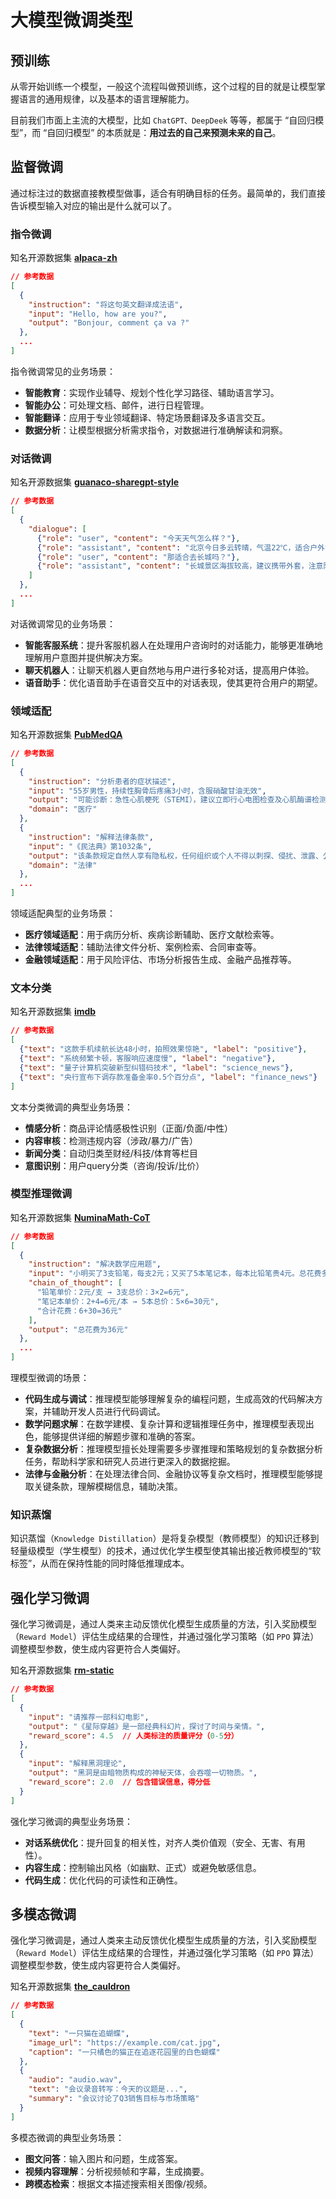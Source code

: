 # 大模型微调类型

## 预训练

从零开始训练一个模型，一般这个流程叫做预训练，这个过程的目的就是让模型掌握语言的通用规律，以及基本的语言理解能力。

目前我们市面上主流的大模型，比如 `ChatGPT、DeepDeek` 等等，都属于 “自回归模型”，而 “自回归模型” 的本质就是：**用过去的自己来预测未来的自己**。

## 监督微调

通过标注过的数据直接教模型做事，适合有明确目标的任务。最简单的，我们直接告诉模型输入对应的输出是什么就可以了。

### 指令微调

知名开源数据集 [**alpaca-zh**](https://huggingface.co/datasets/shibing624/alpaca-zh)

```json
// 参考数据
[
  {
    "instruction": "将这句英文翻译成法语",
    "input": "Hello, how are you?",
    "output": "Bonjour, comment ça va ?"
  },
  ...
]
```

指令微调常见的业务场景：

- **智能教育**：实现作业辅导、规划个性化学习路径、辅助语言学习。
- **智能办公**：可处理文档、邮件，进行日程管理。
- **智能翻译**：应用于专业领域翻译、特定场景翻译及多语言交互。
- **数据分析**：让模型根据分析需求指令，对数据进行准确解读和洞察。

### 对话微调

知名开源数据集 [**guanaco-sharegpt-style**](https://huggingface.co/datasets/philschmid/guanaco-sharegpt-style)

```json
// 参考数据
[
  {
    "dialogue": [
      {"role": "user", "content": "今天天气怎么样？"},
      {"role": "assistant", "content": "北京今日多云转晴，气温22℃，适合户外活动。"},
      {"role": "user", "content": "那适合去长城吗？"},
      {"role": "assistant", "content": "长城景区海拔较高，建议携带外套，注意防晒。"}
    ]
  },
  ...
]
```

对话微调常见的业务场景：

- **智能客服系统**：提升客服机器人在处理用户咨询时的对话能力，能够更准确地理解用户意图并提供解决方案。
- **聊天机器人**：让聊天机器人更自然地与用户进行多轮对话，提高用户体验。
- **语音助手**：优化语音助手在语音交互中的对话表现，使其更符合用户的期望。

### 领域适配

知名开源数据集 [**PubMedQA**](https://huggingface.co/datasets/qiaojin/PubMedQA)

```json
// 参考数据
[
  {
    "instruction": "分析患者的症状描述",
    "input": "55岁男性，持续性胸骨后疼痛3小时，含服硝酸甘油无效",
    "output": "可能诊断：急性心肌梗死（STEMI），建议立即行心电图检查及心肌酶谱检测",
    "domain": "医疗"
  },
  {
    "instruction": "解释法律条款",
    "input": "《民法典》第1032条",
    "output": "该条款规定自然人享有隐私权，任何组织或个人不得以刺探、侵扰、泄露、公开等方式侵害他人隐私权",
    "domain": "法律"
  },
  ...
]
```

领域适配典型的业务场景：

- **医疗领域适配**：用于病历分析、疾病诊断辅助、医疗文献检索等。
- **法律领域适配**：辅助法律文件分析、案例检索、合同审查等。
- **金融领域适配**：用于风险评估、市场分析报告生成、金融产品推荐等。

### 文本分类

知名开源数据集 [**imdb**](https://huggingface.co/datasets/stanfordnlp/imdb)

```json
// 参考数据
[
  {"text": "这款手机续航长达48小时，拍照效果惊艳", "label": "positive"},
  {"text": "系统频繁卡顿，客服响应速度慢", "label": "negative"},
  {"text": "量子计算机突破新型纠错码技术", "label": "science_news"},
  {"text": "央行宣布下调存款准备金率0.5个百分点", "label": "finance_news"}
]
```

文本分类微调的典型业务场景：

- **情感分析**：商品评论情感极性识别（正面/负面/中性）
- **内容审核**：检测违规内容（涉政/暴力/广告）
- **新闻分类**：自动归类至财经/科技/体育等栏目
- **意图识别**：用户query分类（咨询/投诉/比价）

### 模型推理微调

知名开源数据集 [**NuminaMath-CoT**](https://huggingface.co/datasets/AI-MO/NuminaMath-CoT)

```json
// 参考数据
[
  {
    "instruction": "解决数学应用题",
    "input": "小明买了3支铅笔，每支2元；又买了5本笔记本，每本比铅笔贵4元。总花费多少？",
    "chain_of_thought": [
      "铅笔单价：2元/支 → 3支总价：3×2=6元",
      "笔记本单价：2+4=6元/本 → 5本总价：5×6=30元",
      "合计花费：6+30=36元"
    ],
    "output": "总花费为36元"
  },
  ...
]
```

理模型微调的场景：

- **代码生成与调试**：推理模型能够理解复杂的编程问题，生成高效的代码解决方案，并辅助开发人员进行代码调试。
- **数学问题求解**：在数学建模、复杂计算和逻辑推理任务中，推理模型表现出色，能够提供详细的解题步骤和准确的答案。
- **复杂数据分析**：推理模型擅长处理需要多步骤推理和策略规划的复杂数据分析任务，帮助科学家和研究人员进行更深入的数据挖掘。
- **法律与金融分析**：在处理法律合同、金融协议等复杂文档时，推理模型能够提取关键条款，理解模糊信息，辅助决策。

### 知识蒸馏

知识蒸馏（`Knowledge Distillation`）是将复杂模型（教师模型）的知识迁移到轻量级模型（学生模型）的技术，通过优化学生模型使其输出接近教师模型的“软标签”，从而在保持性能的同时降低推理成本。

## 强化学习微调

强化学习微调是，通过人类来主动反馈优化模型生成质量的方法，引入奖励模型（`Reward Model`）评估生成结果的合理性，并通过强化学习策略（如 `PPO` 算法）调整模型参数，使生成内容更符合人类偏好。

知名开源数据集 [**rm-static**](https://huggingface.co/datasets/Dahoas/rm-static)

```json
// 参考数据
[
  {
    "input": "请推荐一部科幻电影",
    "output": "《星际穿越》是一部经典科幻片，探讨了时间与亲情。",
    "reward_score": 4.5  // 人类标注的质量评分（0-5分）
  },
  {
    "input": "解释黑洞理论",
    "output": "黑洞是由暗物质构成的神秘天体，会吞噬一切物质。",
    "reward_score": 2.0  // 包含错误信息，得分低
  }
]
```

强化学习微调的典型业务场景：

- **对话系统优化**：提升回复的相关性，对齐人类价值观（安全、无害、有用性）。
- **内容生成**：控制输出风格（如幽默、正式）或避免敏感信息。
- **代码生成**：优化代码的可读性和正确性。

## 多模态微调

强化学习微调是，通过人类来主动反馈优化模型生成质量的方法，引入奖励模型（`Reward Model`）评估生成结果的合理性，并通过强化学习策略（如 `PPO` 算法）调整模型参数，使生成内容更符合人类偏好。

知名开源数据集 [**the_cauldron**](https://huggingface.co/datasets/HuggingFaceM4/the_cauldron)

```json
// 参考数据
[
  {
    "text": "一只猫在追蝴蝶",
    "image_url": "https://example.com/cat.jpg",
    "caption": "一只橘色的猫正在追逐花园里的白色蝴蝶"
  },
  {
    "audio": "audio.wav",
    "text": "会议录音转写：今天的议题是...",
    "summary": "会议讨论了Q3销售目标与市场策略"
  }
]
```

多模态微调的典型业务场景：

- **图文问答**：输入图片和问题，生成答案。
- **视频内容理解**：分析视频帧和字幕，生成摘要。
- **跨模态检索**：根据文本描述搜索相关图像/视频。

